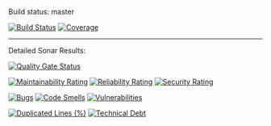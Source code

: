 Build status: master

[![Build Status](https://app.bitrise.io/app/6f9a6bc156cb80c7/status.svg?token=V3MuyNfqVnFfMHyaE7G_Yg&branch=master)](https://app.bitrise.io/app/6f9a6bc156cb80c7)
[![Coverage](https://sonarcloud.io/api/project_badges/measure?project=komidawi_PizzaCostCalculator&metric=coverage)](https://sonarcloud.io/dashboard?id=komidawi_PizzaCostCalculator)

---

Detailed Sonar Results:

[![Quality Gate Status](https://sonarcloud.io/api/project_badges/measure?project=komidawi_PizzaCostCalculator&metric=alert_status)](https://sonarcloud.io/dashboard?id=komidawi_PizzaCostCalculator)

[![Maintainability Rating](https://sonarcloud.io/api/project_badges/measure?project=komidawi_PizzaCostCalculator&metric=sqale_rating)](https://sonarcloud.io/dashboard?id=komidawi_PizzaCostCalculator)
[![Reliability Rating](https://sonarcloud.io/api/project_badges/measure?project=komidawi_PizzaCostCalculator&metric=reliability_rating)](https://sonarcloud.io/dashboard?id=komidawi_PizzaCostCalculator)
[![Security Rating](https://sonarcloud.io/api/project_badges/measure?project=komidawi_PizzaCostCalculator&metric=security_rating)](https://sonarcloud.io/dashboard?id=komidawi_PizzaCostCalculator)

[![Bugs](https://sonarcloud.io/api/project_badges/measure?project=komidawi_PizzaCostCalculator&metric=bugs)](https://sonarcloud.io/dashboard?id=komidawi_PizzaCostCalculator)
[![Code Smells](https://sonarcloud.io/api/project_badges/measure?project=komidawi_PizzaCostCalculator&metric=code_smells)](https://sonarcloud.io/dashboard?id=komidawi_PizzaCostCalculator)
[![Vulnerabilities](https://sonarcloud.io/api/project_badges/measure?project=komidawi_PizzaCostCalculator&metric=vulnerabilities)](https://sonarcloud.io/dashboard?id=komidawi_PizzaCostCalculator)

[![Duplicated Lines (%)](https://sonarcloud.io/api/project_badges/measure?project=komidawi_PizzaCostCalculator&metric=duplicated_lines_density)](https://sonarcloud.io/dashboard?id=komidawi_PizzaCostCalculator)
[![Technical Debt](https://sonarcloud.io/api/project_badges/measure?project=komidawi_PizzaCostCalculator&metric=sqale_index)](https://sonarcloud.io/dashboard?id=komidawi_PizzaCostCalculator)
